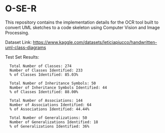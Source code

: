 # O-SE-R
This repository contains the implementation details for the OCR tool built to convert UML sketches to a code skeleton using Computer Vision and Image Processing.

Dataset Link: https://www.kaggle.com/datasets/leticiapiucco/handwritten-uml-class-diagrams



Test Set Results:


      Total Number of Classes: 274
      Number of Classes Identified: 233
      % of Classes Identified: 85.03%

      Total Number of Inheritance Symbols: 50
      Number of Inheritance Symbols Identified: 44
      % of Classes Identified: 88.00%

      Total Number of Associations: 144
      Number of Associations Identified: 64
      % of Associations Identified: 44.44%

      Total Number of Generalizations: 50
      Number of Generalizations Identified: 18
      % of Generalizations Identified: 36%



